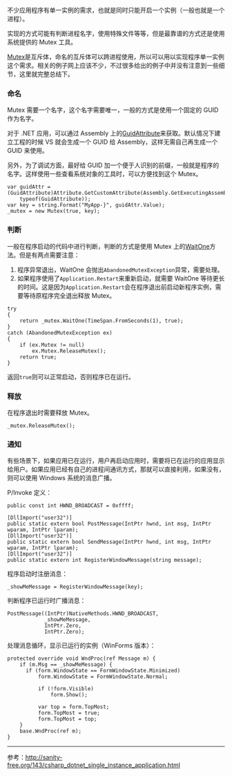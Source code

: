 不少应用程序有单一实例的需求，也就是同时只能开启一个实例（一般也就是一个进程）。

实现的方式可能有判断进程名字，使用特殊文件等等，但是最靠谱的方式还是使用系统提供的 Mutex 工具。

[Mutex](https://blog.gkarch.com/threading/part2.html#mutex)是互斥体，命名的互斥体可以跨进程使用，所以可以用以实现程序单一实例这个需求。相关的例子网上应该不少，不过很多给出的例子中并没有注意到一些细节，这里就完整总结下。

### 命名

Mutex 需要一个名字，这个名字需要唯一，一般的方式是使用一个固定的 GUID 作为名字。

对于 .NET 应用，可以通过 Assembly 上的[GuidAttribute](https://msdn.microsoft.com/zh-cn/library/system.runtime.interopservices.guidattribute(v=vs.100).aspx)来获取。默认情况下建立工程的时候 VS 就会生成一个 GUID 给 Assembly，这样无需自己再生成一个 GUID 来使用。

另外，为了调试方面，最好给 GUID 加一个便于人识别的前缀，一般就是程序的名字。这样使用一些查看系统对象的工具时，可以方便找到这个 Mutex。

```
var guidAttr = (GuidAttribute)Attribute.GetCustomAttribute(Assembly.GetExecutingAssembly(),
    typeof(GuidAttribute));
var key = string.Format("MyApp-}", guidAttr.Value);
_mutex = new Mutex(true, key);
```

### 判断

一般在程序启动的代码中进行判断，判断的方式是使用 Mutex 上的[WaitOne](https://msdn.microsoft.com/zh-cn/library/85bbbxt9(v=vs.100).aspx)方法。但是有两点需要注意：

1. 程序异常退出，WaitOne 会抛出`AbandonedMutexException`异常，需要处理。
2. 如果程序使用了`Application.Restart`来重新启动，就需要 WaitOne 等待更长的时间。这是因为`Application.Restart`会在程序退出前启动新程序实例，需要等待原程序完全退出释放 Mutex。

```
try
{
    return _mutex.WaitOne(TimeSpan.FromSeconds(1), true);
}
catch (AbandonedMutexException ex)
{
    if (ex.Mutex != null)
        ex.Mutex.ReleaseMutex();
    return true;
}
```

返回`true`则可以正常启动，否则程序已在运行。

### 释放

在程序退出时需要释放 Mutex。

```
_mutex.ReleaseMutex();
```

### 通知

有些场景下，如果应用已在运行，用户再启动应用时，需要将已在运行的应用显示给用户。如果应用已经有自己的进程间通讯方式，那就可以直接利用，如果没有，则可以使用 Windows 系统的消息广播。

P/Invoke 定义：

```
public const int HWND_BROADCAST = 0xffff;

[DllImport("user32")]
public static extern bool PostMessage(IntPtr hwnd, int msg, IntPtr wparam, IntPtr lparam);
[DllImport("user32")]
public static extern bool SendMessage(IntPtr hwnd, int msg, IntPtr wparam, IntPtr lparam);
[DllImport("user32")]
public static extern int RegisterWindowMessage(string message);
```

程序启动时注册消息：

```
_showMeMessage = RegisterWindowMessage(key);
```

判断程序已运行时广播消息：

```
PostMessage((IntPtr)NativeMethods.HWND_BROADCAST,
            _showMeMessage,
            IntPtr.Zero,
            IntPtr.Zero);
```

处理消息循环，显示已运行的实例（WinForms 版本）：

```
protected override void WndProc(ref Message m) {
    if (m.Msg == _showMeMessage) {
      if (form.WindowState == FormWindowState.Minimized)
          form.WindowState = FormWindowState.Normal;

          if (!form.Visible)
              form.Show();

          var top = form.TopMost;
          form.TopMost = true;
          form.TopMost = top;
    }
    base.WndProc(ref m);
}
```

------

参考：http://sanity-free.org/143/csharp_dotnet_single_instance_application.html